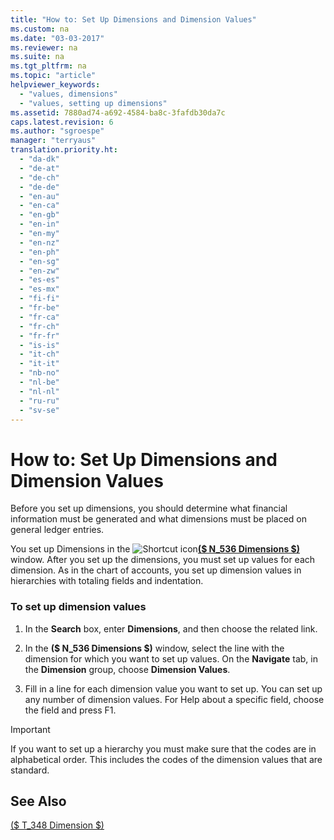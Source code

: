 ```yaml
---
title: "How to: Set Up Dimensions and Dimension Values"
ms.custom: na
ms.date: "03-03-2017"
ms.reviewer: na
ms.suite: na
ms.tgt_pltfrm: na
ms.topic: "article"
helpviewer_keywords: 
  - "values, dimensions"
  - "values, setting up dimensions"
ms.assetid: 7880ad74-a692-4584-ba8c-3fafdb30da7c
caps.latest.revision: 6
ms.author: "sgroespe"
manager: "terryaus"
translation.priority.ht: 
  - "da-dk"
  - "de-at"
  - "de-ch"
  - "de-de"
  - "en-au"
  - "en-ca"
  - "en-gb"
  - "en-in"
  - "en-my"
  - "en-nz"
  - "en-ph"
  - "en-sg"
  - "en-zw"
  - "es-es"
  - "es-mx"
  - "fi-fi"
  - "fr-be"
  - "fr-ca"
  - "fr-ch"
  - "fr-fr"
  - "is-is"
  - "it-ch"
  - "it-it"
  - "nb-no"
  - "nl-be"
  - "nl-nl"
  - "ru-ru"
  - "sv-se"
---
```

# How to: Set Up Dimensions and Dimension Values
Before you set up dimensions, you should determine what financial information must be generated and what dimensions must be placed on general ledger entries.  
  
 You set up Dimensions in the ![Shortcut icon](../BusinessFunctionality/OnlineMaps/media/shortcutcoldicon.gif "shortcutColdIcon")**[\($ N\_536 Dimensions $\)](DynamicsNAV:////runpage?Page=536)** window. After you set up the dimensions, you must set up values for each dimension. As in the chart of accounts, you set up dimension values in hierarchies with totaling fields and indentation.  
  
### To set up dimension values  
  
1.  In the **Search** box, enter **Dimensions**, and then choose the related link.  
  
2.  In the **\($ N\_536 Dimensions $\)** window, select the line with the dimension for which you want to set up values. On the **Navigate** tab, in the **Dimension** group, choose **Dimension Values**.  
  
3.  Fill in a line for each dimension value you want to set up. You can set up any number of dimension values. For Help about a specific field, choose the field and press F1.  
  
> [!IMPORTANT]  
>  If you want to set up a hierarchy you must make sure that the codes are in alphabetical order. This includes the codes of the dimension values that are standard.  
  
## See Also  
 [\($ T\_348 Dimension $\)](assetId:///09a43eac-15fc-4036-9913-fe2b74a18bf3)
